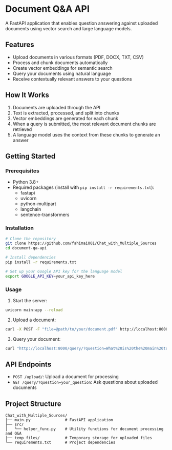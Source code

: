 # Document Q&A API

A FastAPI application that enables question answering against uploaded documents using vector search and large language models.

## Features

- Upload documents in various formats (PDF, DOCX, TXT, CSV)
- Process and chunk documents automatically
- Create vector embeddings for semantic search
- Query your documents using natural language
- Receive contextually relevant answers to your questions

## How It Works

1. Documents are uploaded through the API
2. Text is extracted, processed, and split into chunks
3. Vector embeddings are generated for each chunk
4. When a query is submitted, the most relevant document chunks are retrieved
5. A language model uses the context from these chunks to generate an answer

## Getting Started

### Prerequisites

- Python 3.8+
- Required packages (install with `pip install -r requirements.txt`):
  - fastapi
  - uvicorn
  - python-multipart
  - langchain
  - sentence-transformers

### Installation

```bash
# Clone the repository
git clone https://github.com/fahimai001/Chat_with_Multiple_Sources
cd document-qa-api

# Install dependencies
pip install -r requirements.txt

# Set up your Google API key for the language model
export GOOGLE_API_KEY=your_api_key_here
```

### Usage

1. Start the server:
```bash
uvicorn main:app --reload
```

2. Upload a document:
```bash
curl -X POST -F "file=@path/to/your/document.pdf" http://localhost:8000/upload/
```

3. Query your document:
```bash
curl "http://localhost:8000/query/?question=What%20is%20the%20main%20topic%20of%20the%20document?"
```

## API Endpoints

- `POST /upload/`: Upload a document for processing
- `GET /query/?question=your_question`: Ask questions about uploaded documents

## Project Structure

```
Chat_with_Multiple_Sources/
├── main.py               # FastAPI application
├── src/
│   └── helper_func.py    # Utility functions for document processing and Q&A
├── temp_files/           # Temporary storage for uploaded files
└── requirements.txt      # Project dependencies
```